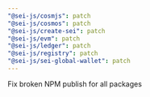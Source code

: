 ```yaml
---
"@sei-js/cosmjs": patch
"@sei-js/cosmos": patch
"@sei-js/create-sei": patch
"@sei-js/evm": patch
"@sei-js/ledger": patch
"@sei-js/registry": patch
"@sei-js/sei-global-wallet": patch
---
```


Fix broken NPM publish for all packages
